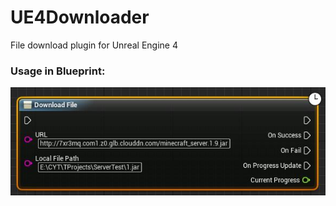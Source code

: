 # UE4Downloader
File download plugin for Unreal Engine 4 
### Usage in Blueprint:
![](doc/download.jpg)
